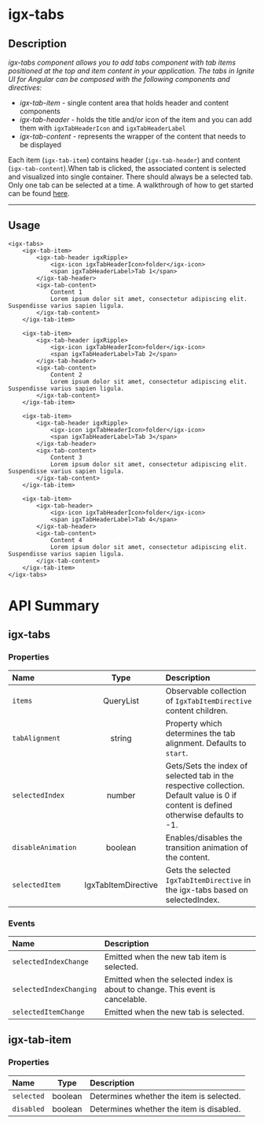 # igx-tabs

## Description
_igx-tabs component allows you to add tabs component with tab items positioned at the top and item content in your application. The tabs in Ignite UI for Angular can be composed with the following components and directives:_

-  *igx-tab-item* - single content area that holds header and content components
-  *igx-tab-header* - holds the title and/or icon of the item and you can add them with `igxTabHeaderIcon` and `igxTabHeaderLabel`
-  *igx-tab-content* - represents the wrapper of the content that needs to be displayed

Each item (`igx-tab-item`) contains header (`igx-tab-header`) and content (`igx-tab-content`).When tab is clicked, the associated content is selected and visualized into single container. There should always be a selected tab. Only one tab can be selected at a time.
A walkthrough of how to get started can be found [here](https://www.infragistics.com/products/ignite-ui-angular/angular/components/tabs).

----------
## Usage

    <igx-tabs>
        <igx-tab-item>
            <igx-tab-header igxRipple>
                <igx-icon igxTabHeaderIcon>folder</igx-icon>
                <span igxTabHeaderLabel>Tab 1</span>
            </igx-tab-header>
            <igx-tab-content>
                Content 1
                Lorem ipsum dolor sit amet, consectetur adipiscing elit. Suspendisse varius sapien ligula.
            </igx-tab-content>
        </igx-tab-item>
    
        <igx-tab-item>
            <igx-tab-header igxRipple>
                <igx-icon igxTabHeaderIcon>folder</igx-icon>
                <span igxTabHeaderLabel>Tab 2</span>
            </igx-tab-header>
            <igx-tab-content>
                Content 2
                Lorem ipsum dolor sit amet, consectetur adipiscing elit. Suspendisse varius sapien ligula.
            </igx-tab-content>
        </igx-tab-item>
    
        <igx-tab-item>
            <igx-tab-header igxRipple>
                <igx-icon igxTabHeaderIcon>folder</igx-icon>
                <span igxTabHeaderLabel>Tab 3</span>
            </igx-tab-header>
            <igx-tab-content>
                Content 3
                Lorem ipsum dolor sit amet, consectetur adipiscing elit. Suspendisse varius sapien ligula.
            </igx-tab-content>
        </igx-tab-item>
    
        <igx-tab-item>
            <igx-tab-header>
                <igx-icon igxTabHeaderIcon>folder</igx-icon>
                <span igxTabHeaderLabel>Tab 4</span>
            </igx-tab-header>
            <igx-tab-content>
                Content 4
                Lorem ipsum dolor sit amet, consectetur adipiscing elit. Suspendisse varius sapien ligula.
            </igx-tab-content>
        </igx-tab-item>
    </igx-tabs>


# API Summary 

## igx-tabs

### Properties

| Name   |      Type      |  Description |
|:----------|:-------------:|:------|
| `items` |  QueryList<IgxTabItemDirective> | Observable collection of `IgxTabItemDirective` content children. |
| `tabAlignment` |  string | Property which determines the tab alignment. Defaults to `start`. |
| `selectedIndex` | number | Gets/Sets the index of selected tab in the respective collection. Default value is 0 if content is defined otherwise defaults to -1. |
| `disableAnimation` | boolean | Enables/disables the transition animation of the content. |
| `selectedItem` | IgxTabItemDirective | Gets the selected `IgxTabItemDirective` in the igx-tabs based on selectedIndex. |


### Events

| Name       |               Description                |
|:---------- |:-----------------------------------------|
| `selectedIndexChange` | Emitted when the new tab item is selected. |
| `selectedIndexChanging` | Emitted when the selected index is about to change. This event is cancelable. |
| `selectedItemChange` | Emitted when the new tab is selected. |

## igx-tab-item

### Properties

| Name   |      Type      |  Description |
|:----------|:-------------:|:------|
| `selected` | boolean |  Determines whether the item is selected. |
| `disabled` | boolean | Determines whether the item is disabled. |
